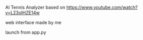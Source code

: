 
AI Tennis Analyzer based on https://www.youtube.com/watch?v=L23oIHZE14w 

web interface made by me

launch from app.py 
